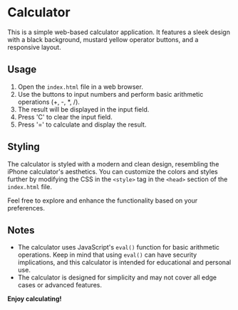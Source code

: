 # Calculator

This is a simple web-based calculator application. It features a sleek design with a black background, mustard yellow operator buttons, and a responsive layout.

## Usage

1. Open the `index.html` file in a web browser.
2. Use the buttons to input numbers and perform basic arithmetic operations (+, -, *, /).
3. The result will be displayed in the input field.
4. Press 'C' to clear the input field.
5. Press '=' to calculate and display the result.

## Styling

The calculator is styled with a modern and clean design, resembling the iPhone calculator's aesthetics. You can customize the colors and styles further by modifying the CSS in the `<style>` tag in the `<head>` section of the `index.html` file.

Feel free to explore and enhance the functionality based on your preferences.

## Notes

- The calculator uses JavaScript's `eval()` function for basic arithmetic operations. Keep in mind that using `eval()` can have security implications, and this calculator is intended for educational and personal use.
- The calculator is designed for simplicity and may not cover all edge cases or advanced features.


**Enjoy calculating!**